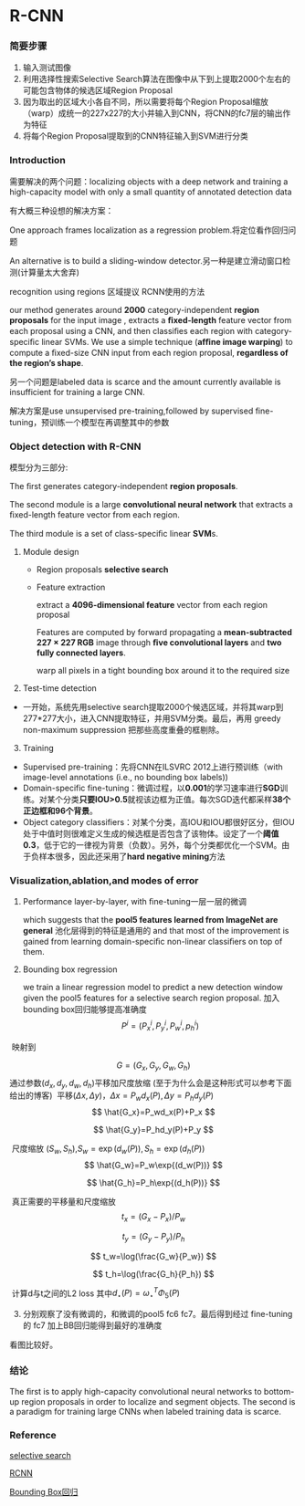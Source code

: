 # R-CNN

### 简要步骤

1. 输入测试图像
2. 利用选择性搜索Selective Search算法在图像中从下到上提取2000个左右的可能包含物体的候选区域Region Proposal
3. 因为取出的区域大小各自不同，所以需要将每个Region Proposal缩放（warp）成统一的227x227的大小并输入到CNN，将CNN的fc7层的输出作为特征
4. 将每个Region Proposal提取到的CNN特征输入到SVM进行分类

### Introduction

需要解决的两个问题：localizing objects with a deep network and training a high-capacity model with only a small quantity of annotated detection data

有大概三种设想的解决方案：

 One approach frames localization as a regression problem.将定位看作回归问题

 An alternative is to build a sliding-window detector.另一种是建立滑动窗口检测(计算量太大舍弃)

recognition using regions 区域提议 RCNN使用的方法

 our method generates around **2000** category-independent **region proposals** for the input image , extracts a **ﬁxed-length** feature vector from each proposal using a CNN, and then classiﬁes each region with category-speciﬁc linear SVMs. We use a simple technique (**afﬁne image warping**) to compute a ﬁxed-size CNN input from each region proposal, **regardless of the region’s shape**.

另一个问题是labeled data is scarce and the amount currently available is insufficient for training a large CNN.

解决方案是use unsupervised pre-training,followed by supervised fine-tuning，预训练一个模型在再调整其中的参数

### Object detection with R-CNN 

模型分为三部分:

The ﬁrst generates category-independent **region proposals**. 

The second module is a large **convolutional neural network** that extracts a ﬁxed-length feature vector from each region. 

The third module is a set of class-speciﬁc linear **SVM**s.

1. Module design

   - Region proposals  **selective search**

   - Feature extraction  

     extract a **4096-dimensional feature** vector from each region proposal

     Features are computed by forward propagating a **mean-subtracted 227 × 227 RGB** image through **ﬁve convolutional layers** and **two fully connected layers**. 

     warp all pixels in a tight bounding box around it to the required size
2. Test-time detection

- 一开始，系统先用selective search提取2000个候选区域，并将其warp到277\*277大小，进入CNN提取特征，并用SVM分类。最后，再用 greedy non-maximum suppression 把那些高度重叠的框剔除。

3. Training

- Supervised pre-training：先将CNN在ILSVRC 2012上进行预训练（with image-level annotations (i.e., no bounding box labels))
- Domain-specific fine-tuning：微调过程，以**0.001**的学习速率进行**SGD**训练。对某个分类**只要IOU>0.5**就视该边框为正值。每次SGD迭代都采样**38个正边框和96个背景**。
- Object category classifiers：对某个分类，高IOU和IOU都很好区分，但IOU处于中值时则很难定义生成的候选框是否包含了该物体。设定了一个**阈值0.3**，低于它的一律视为背景（负数）。另外，每个分类都优化一个SVM。由于负样本很多，因此还采用了**hard negative mining**方法 

### Visualization,ablation,and modes of error 

1. Performance layer-by-layer, with ﬁne-tuning一层一层的微调

     which suggests that the **pool5 features learned from ImageNet are general** 池化层得到的特征是通用的 and that most of the improvement is gained from learning domain-speciﬁc non-linear classiﬁers on top of them.

2. Bounding box regression

     we train a linear regression model to predict a new detection window given the pool5 features for a selective search region proposal. 加入bounding box回归能够提高准确度
$$
P^i=(P^i_x,P^i_y,P^i_w,p^i_h)
$$

​       映射到

$$
G=(G_x,G_y,G_w,G_h)
$$
​       通过参数$(d_x,d_y,d_w,d_h)$平移加尺度放缩 (至于为什么会是这种形式可以参考下面给出的博客)
​       平移$(\Delta{x},\Delta{y})$，$\Delta{x}=P_wd_x(P),\Delta{y}=P_hd_y(P)​$
$$
\hat{G_x}=P_wd_x(P)+P_x
$$

$$
\hat{G_y}=P_hd_y(P)+P_y
$$

​       尺度缩放 $(S_w,S_h)$,$S_w=\exp(d_w(P)),S_h=\exp(d_h(P))$
$$
\hat{G_w}=P_w\exp{(d_w(P))}
$$

$$
\hat{G_h}=P_h\exp{(d_h(P))}
$$

​       真正需要的平移量和尺度缩放
$$
t_x=(G_x-P_x)/P_w
$$

$$
t_y=(G_y-P_y)/P_h
$$

$$
t_w=\log(\frac{G_w}{P_w})
$$

$$
t_h=\log(\frac{G_h}{P_h})
$$

​     计算d与t之间的L2 loss 其中$d_\star(P)={\omega}^T_{\star}\Phi_5(P)$

3. 分别观察了没有微调的，和微调的pool5 fc6 fc7。最后得到经过 fine-tuning 的 fc7 加上BB回归能得到最好的准确度

看图比较好。

### 结论

The ﬁrst is to apply high-capacity convolutional neural networks to bottom-up region proposals in order to localize and segment objects.  The second is  a paradigm  for training  large  CNNs  when  labeled   training data is scarce. 

### Reference

[selective search](https://zhuanlan.zhihu.com/p/27467369)

[RCNN](https://zhuanlan.zhihu.com/p/27473413)

[Bounding Box回归](https://blog.csdn.net/zijin0802034/article/details/77685438)

